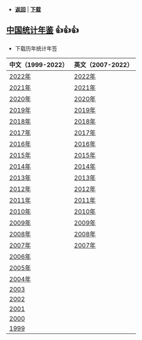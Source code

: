 -  [**返回**](../README.md)  | [**下载**](./data.md)  
## [中国统计年鉴](http://www.stats.gov.cn/sj/ndsj/) :+1::+1::+1:
- 下载历年统计年签

| 中文（1999-2022）| 英文（2007-2022） |
|:--------------|:--------------|
| [2022年](http://www.stats.gov.cn/sj/ndsj/2022/indexch.htm)     |[2022年](http://www.stats.gov.cn/sj/ndsj/2022/indexeh.htm)
| [2021年](http://www.stats.gov.cn/sj/ndsj/2021/indexch.htm)     |[2021年](http://www.stats.gov.cn/sj/ndsj/2021/indexeh.htm)
| [2020年](http://www.stats.gov.cn/sj/ndsj/2020/indexch.htm)     |[2020年](http://www.stats.gov.cn/sj/ndsj/2020/indexeh.htm)
| [2019年](http://www.stats.gov.cn/sj/ndsj/2019/indexch.htm)     |[2019年](http://www.stats.gov.cn/sj/ndsj/2019/indexeh.htm)
| [2018年](http://www.stats.gov.cn/sj/ndsj/2018/indexch.htm)     |[2018年](http://www.stats.gov.cn/sj/ndsj/2018/indexeh.htm)
| [2017年](http://www.stats.gov.cn/sj/ndsj/2017/indexch.htm)     |[2017年](http://www.stats.gov.cn/sj/ndsj/2017/indexeh.htm)
| [2016年](http://www.stats.gov.cn/sj/ndsj/2016/indexch.htm)     |[2016年](http://www.stats.gov.cn/sj/ndsj/2016/indexeh.htm)
| [2015年](http://www.stats.gov.cn/sj/ndsj/2015/indexch.htm)     |[2015年](http://www.stats.gov.cn/sj/ndsj/2015/indexeh.htm)
| [2014年](http://www.stats.gov.cn/sj/ndsj/2014/indexch.htm)     |[2014年](http://www.stats.gov.cn/sj/ndsj/2014/indexeh.htm)
| [2013年](http://www.stats.gov.cn/sj/ndsj/2013/indexch.htm)     |[2013年](http://www.stats.gov.cn/sj/ndsj/2013/indexeh.htm)
| [2012年](http://www.stats.gov.cn/sj/ndsj/2012/indexch.htm)     |[2012年](http://www.stats.gov.cn/sj/ndsj/2012/indexeh.htm)
| [2011年](http://www.stats.gov.cn/sj/ndsj/2011/indexch.htm)     |[2011年](http://www.stats.gov.cn/sj/ndsj/2011/indexeh.htm)
| [2010年](http://www.stats.gov.cn/sj/ndsj/2010/indexch.htm)     |[2010年](http://www.stats.gov.cn/sj/ndsj/2010/indexeh.htm)
| [2009年](http://www.stats.gov.cn/sj/ndsj/2009/indexch.htm)     |[2009年](http://www.stats.gov.cn/sj/ndsj/2009/indexeh.htm)
| [2008年](http://www.stats.gov.cn/sj/ndsj/2008/indexch.htm)     |[2008年](http://www.stats.gov.cn/sj/ndsj/2008/indexeh.htm)
| [2007年](http://www.stats.gov.cn/sj/ndsj/2007/indexch.htm)     |[2007年](http://www.stats.gov.cn/sj/ndsj/2007/indexeh.htm)
| [2006年](http://www.stats.gov.cn/sj/ndsj/2006/indexch.htm)     |
| [2005年](http://www.stats.gov.cn/sj/ndsj/2005/indexch.htm)     |
| [2004年](http://www.stats.gov.cn/sj/ndsj/yb2004-c/indexch.htm) |
| [2003](http://www.stats.gov.cn/sj/ndsj/yearbook2003_c.pdf)    |
| [2002](http://www.stats.gov.cn/yearbook2001/indexC.htm)         |
| [2001](http://www.stats.gov.cn/sj/ndsj/2001c/mulu.htm)        |
| [2000](http://www.stats.gov.cn/sj/ndsj/zgnj/mulu.html)        |
| [1999](http://www.stats.gov.cn/yearbook/indexC.htm)             |
